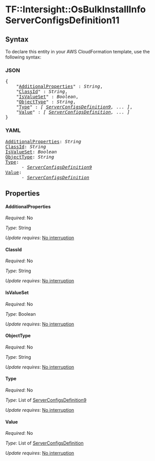 # TF::Intersight::OsBulkInstallInfo ServerConfigsDefinition11

## Syntax

To declare this entity in your AWS CloudFormation template, use the following syntax:

### JSON

<pre>
{
    "<a href="#additionalproperties" title="AdditionalProperties">AdditionalProperties</a>" : <i>String</i>,
    "<a href="#classid" title="ClassId">ClassId</a>" : <i>String</i>,
    "<a href="#isvalueset" title="IsValueSet">IsValueSet</a>" : <i>Boolean</i>,
    "<a href="#objecttype" title="ObjectType">ObjectType</a>" : <i>String</i>,
    "<a href="#type" title="Type">Type</a>" : <i>[ <a href="serverconfigsdefinition9.md">ServerConfigsDefinition9</a>, ... ]</i>,
    "<a href="#value" title="Value">Value</a>" : <i>[ <a href="serverconfigsdefinition.md">ServerConfigsDefinition</a>, ... ]</i>
}
</pre>

### YAML

<pre>
<a href="#additionalproperties" title="AdditionalProperties">AdditionalProperties</a>: <i>String</i>
<a href="#classid" title="ClassId">ClassId</a>: <i>String</i>
<a href="#isvalueset" title="IsValueSet">IsValueSet</a>: <i>Boolean</i>
<a href="#objecttype" title="ObjectType">ObjectType</a>: <i>String</i>
<a href="#type" title="Type">Type</a>: <i>
      - <a href="serverconfigsdefinition9.md">ServerConfigsDefinition9</a></i>
<a href="#value" title="Value">Value</a>: <i>
      - <a href="serverconfigsdefinition.md">ServerConfigsDefinition</a></i>
</pre>

## Properties

#### AdditionalProperties

_Required_: No

_Type_: String

_Update requires_: [No interruption](https://docs.aws.amazon.com/AWSCloudFormation/latest/UserGuide/using-cfn-updating-stacks-update-behaviors.html#update-no-interrupt)

#### ClassId

_Required_: No

_Type_: String

_Update requires_: [No interruption](https://docs.aws.amazon.com/AWSCloudFormation/latest/UserGuide/using-cfn-updating-stacks-update-behaviors.html#update-no-interrupt)

#### IsValueSet

_Required_: No

_Type_: Boolean

_Update requires_: [No interruption](https://docs.aws.amazon.com/AWSCloudFormation/latest/UserGuide/using-cfn-updating-stacks-update-behaviors.html#update-no-interrupt)

#### ObjectType

_Required_: No

_Type_: String

_Update requires_: [No interruption](https://docs.aws.amazon.com/AWSCloudFormation/latest/UserGuide/using-cfn-updating-stacks-update-behaviors.html#update-no-interrupt)

#### Type

_Required_: No

_Type_: List of <a href="serverconfigsdefinition9.md">ServerConfigsDefinition9</a>

_Update requires_: [No interruption](https://docs.aws.amazon.com/AWSCloudFormation/latest/UserGuide/using-cfn-updating-stacks-update-behaviors.html#update-no-interrupt)

#### Value

_Required_: No

_Type_: List of <a href="serverconfigsdefinition.md">ServerConfigsDefinition</a>

_Update requires_: [No interruption](https://docs.aws.amazon.com/AWSCloudFormation/latest/UserGuide/using-cfn-updating-stacks-update-behaviors.html#update-no-interrupt)

